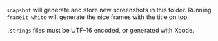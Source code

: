 `snapshot` will generate and store new screenshots in this folder. Running `frameit white` will generate the nice frames with the title on top.

`.strings` files must be UTF-16 encoded, or generated with Xcode.
